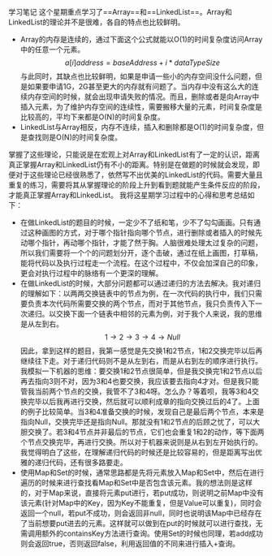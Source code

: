 学习笔记
这个星期重点学习了==Array==和==LinkedList==。Array和LinkedList的理论并不是很难，各自的特点也比较鲜明。
* Array的内存是连续的，通过下面这个公式就能以O(1)的时间复杂度访问Array中的任意一个元素。
$$a[i]address = baseAddress + i * dataTypeSize$$
与此同时，其缺点也比较鲜明，如果是申请一些小的内存空间没什么问题，但是如果要申请1G，2G甚至更大的内存就有问题了。当内存中没有这么大的连续内存空间的时候，就会出现申请失败的情况。而且，删除或者是向Array中插入元素，为了维护内存空间的连续性，需要搬移大量的元素，时间复杂度是比较高的，平均下来都是O(N)的时间复杂度。
* LinkedList与Array相反，内存不连续，插入和删除都是O(1)的时间复杂度，但是查找则是O(N)的时间复杂度。

掌握了这些理论，只能说是在宏观上对Array和LinkedList有了一定的认识，距离真正掌握Array和LinkedList仍有不小的距离。特别是在做题的时候就会发现，即便对于这些理论已经很熟悉了，依然写不出优美的LinkedList的代码。需要大量且重复的练习，需要将其从掌握理论的阶段上升到看到题就能产生条件反应的阶段，才能真正掌握Array和LinkedList。
我将这星期学习过程中的心得和思考总结如下：
* 在做LinkedList的题目的时候，一定少不了纸和笔，少不了勾勾画画。只有通过这种画图的方式，对于哪个指针指向哪个节点，进行删除或者插入的时候先动哪个指针，再动哪个指针，才能了然于胸。人脑很难处理太过复杂的问题，所以我们需要将一个个的问题划分开，逐个击破，通过在纸上画图，打草稿，能将代码以及执行过程走一个流程。在这个过程中，不仅会加深自己的印象，更会对执行过程中的脉络有一个更深的理解。
* 在做LinkedList的时候，大部分问题都可以通过递归的方法去解决。我对递归的理解如下：以两两交换链表中的节点为例，在一次代码的执行中，我们只需要负责本次代码所需要交换的两个节点，而对于其他节点，我只负责传入下一次递归。以交换下面一个链表中相邻的元素为例，对于我个人来说，我的思维是从左到右。
$$1→2→3→4→Null$$因此，拿到这样的题目，我第一感觉是先交换1和2节点，1和2交换完毕以后再继续往下走。对于递归代码则不是从左到右，而是从右到左的顺序进行执行。
我模拟一下机器的思维：要交换1和2节点很简单，但是我交换完1和2节点以后再去指向3则不对，因为3和4也要交换，我应该要去指向4才对。但是我只能管我当前两个节点的交换，我管不了3和4呀。怎么办？等着呗，我等3和4交换完毕以后我再进行交换，然后就可以顺利成章的指向交换过后的4了。上面的例子比较简单。当3和4准备交换的时候，发现自己是最后两个节点，本来是指向Null，交换完毕还是指向Null。那就没有1和2节点的后顾之忧了，可以大胆交换了。若3和4节点并非最后的节点，它们也会重复1和2的动作，等下面两个节点交换完毕，再进行交换。所以对于机器来说则是从右到左开始执行的。我觉得明白了这些，在理解递归代码的时候还是比较容易的，但是距离写出优雅的递归代码，还有很多路要走。
* 使用Map和Set的时候，通常思路都是先将元素放入Map和Set中，然后在进行遍历的时候来进行查找看Map和Set中是否包含该元素。我的想法则是这样的，对于Map来说，直接将元素put进行，若put成功，则说明之前Map中没有该元素(针对Map中的Key，因为Key不能重复，但是Value可以重复)，同时会返回一个null，若put不成功，则会返回非null，同时也说明该Map中已经存在了当前想要put进去的元素。这样就可以做到在put的时候就可以进行查找，无需调用额外的containsKey方法进行查询。使用Set的时候也同理，若add成功则会返回true，否则返回false，利用返回值的不同来进行插入+查询。
